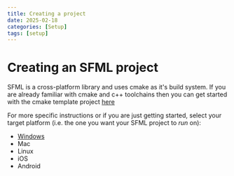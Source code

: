```yaml
---
title: Creating a project
date: 2025-02-18
categories: [Setup]
tags: [setup]
---
```


# Creating an SFML project

SFML is a cross-platform library and uses cmake as it's build system. If you are already familiar with cmake and c++ toolchains then you can get started with the cmake template project [here](https://github.com/SFML/cmake-sfml-project)

For more specific instructions or if you are just getting started, select your target platform (i.e. the one you want your SFML project to _run_ on):
- [Windows](/posts/Windows)
- Mac
- Linux
- iOS
- Android